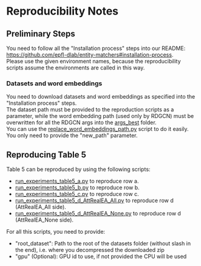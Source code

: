 # Reproducibility Notes
## Preliminary Steps
You need to follow all the "Installation process" steps into our README: https://github.com/epfl-dlab/entity-matchers#installation-process.  
Please use the given environment names, because the reproducibility scripts assume the environments are called in this way.  

### Datasets and word embeddings
You need to download datasets and word embeddings as specified into the "Installation process" steps.  
The dataset path must be provided to the reproduction scripts as a parameter, while the word embedding path (used only by RDGCN) must be overwritten for all the RDGCN args into the [args_best](https://github.com/epfl-dlab/entity-matchers/tree/master/src/experiments/args_best) folder.  
You can use the [replace_word_embeddings_path.py](https://github.com/epfl-dlab/entity-matchers/blob/master/src/preprocess_datasets/replace_word_embeddings_path.py) script to do it easily. You only need to provide the "new_path" parameter.

## Reproducing Table 5
Table 5 can be reproduced by using the following scripts:
- [run_experiments_table5_a.py](https://github.com/epfl-dlab/entity-matchers/blob/master/src/experiments/run_experiments_table5_a.py) to reproduce row a.
- [run_experiments_table5_b.py](https://github.com/epfl-dlab/entity-matchers/blob/master/src/experiments/run_experiments_table5_b.py) to reproduce row b.
- [run_experiments_table5_c.py](https://github.com/epfl-dlab/entity-matchers/blob/master/src/experiments/run_experiments_table5_c.py) to reproduce row c.
- [run_experiments_table5_d_AttRealEA_All.py](https://github.com/epfl-dlab/entity-matchers/blob/master/src/experiments/run_experiments_table5_d_AttRealEA_All.py) to reproduce row d (AttRealEA_All side).
- [run_experiments_table5_d_AttRealEA_None.py](https://github.com/epfl-dlab/entity-matchers/blob/master/src/experiments/run_experiments_table5_d_AttRealEA_None.py) to reproduce row d (AttRealEA_None side).

For all this scripts, you need to provide:
- "root_dataset": Path to the root of the datasets folder (without slash in the end), i.e. where you decompressed the downloaded zip
- "gpu" (Optional): GPU id to use, if not provided the CPU will be used
